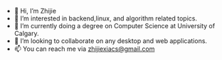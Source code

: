 - 👋 Hi, I’m Zhijie
- 👀 I’m interested in backend,linux, and algorithm related topics.  
- 🌱 I’m currently doing a degree on Computer Science at University of Calgary.
- 💞️ I’m looking to collaborate on any desktop and web applications.
- 📫 You can reach me via zhijiexiacs@gmail.com

<!---
zhijie-os/zhijie-os is a ✨ special ✨ repository because its `README.md` (this file) appears on your GitHub profile.
You can click the Preview link to take a look at your changes.
--->
